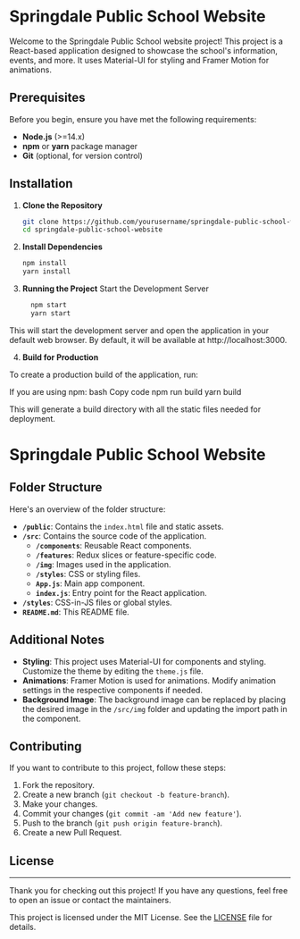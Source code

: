 # Springdale Public School Website

Welcome to the Springdale Public School website project! This project is a React-based application designed to showcase the school's information, events, and more. It uses Material-UI for styling and Framer Motion for animations.

## Prerequisites

Before you begin, ensure you have met the following requirements:

- **Node.js** (>=14.x)
- **npm** or **yarn** package manager
- **Git** (optional, for version control)

## Installation

1. **Clone the Repository**

   ```bash
   git clone https://github.com/yourusername/springdale-public-school-website.git
   cd springdale-public-school-website

2. **Install Dependencies**
      ```bash
      npm install
      yarn install
3. **Running the Project**
    Start the Development Server
    ```bash
      npm start
      yarn start
    
This will start the development server and open the application in your default web browser. By default, it will be available at http://localhost:3000.

4. **Build for Production**

To create a production build of the application, run:

If you are using npm: 
bash
Copy code
npm run build
yarn build

This will generate a build directory with all the static files needed for deployment.

# Springdale Public School Website

## Folder Structure

Here's an overview of the folder structure:

- **`/public`**: Contains the `index.html` file and static assets.
- **`/src`**: Contains the source code of the application.
  - **`/components`**: Reusable React components.
  - **`/features`**: Redux slices or feature-specific code.
  - **`/img`**: Images used in the application.
  - **`/styles`**: CSS or styling files.
  - **`App.js`**: Main app component.
  - **`index.js`**: Entry point for the React application.
- **`/styles`**: CSS-in-JS files or global styles.
- **`README.md`**: This README file.

## Additional Notes

- **Styling**: This project uses Material-UI for components and styling. Customize the theme by editing the `theme.js` file.
- **Animations**: Framer Motion is used for animations. Modify animation settings in the respective components if needed.
- **Background Image**: The background image can be replaced by placing the desired image in the `/src/img` folder and updating the import path in the component.

## Contributing

If you want to contribute to this project, follow these steps:

1. Fork the repository.
2. Create a new branch (`git checkout -b feature-branch`).
3. Make your changes.
4. Commit your changes (`git commit -am 'Add new feature'`).
5. Push to the branch (`git push origin feature-branch`).
6. Create a new Pull Request.

## License
---

Thank you for checking out this project! If you have any questions, feel free to open an issue or contact the maintainers.

This project is licensed under the MIT License. See the [LICENSE](LICENSE) file for details.

